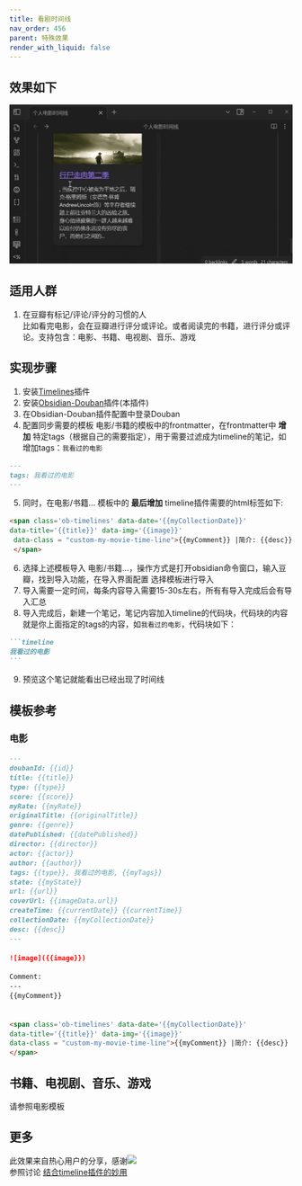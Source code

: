 ```yaml
---
title: 看剧时间线
nav_order: 456
parent: 特殊效果
render_with_liquid: false
---
```


## 效果如下
![](./img/obsidian-douban-time-preview-example.gif)

## 适用人群
1. 在豆瓣有标记/评论/评分的习惯的人   
比如看完电影，会在豆瓣进行评分或评论。或者阅读完的书籍，进行评分或评论。支持包含：电影、书籍、电视剧、音乐、游戏

## 实现步骤
1. 安装[Timelines](https://github.com/Darakah/obsidian-timelines)插件
2. 安装[Obsidian-Douban](https://github.com/Wanxp/obsidian-douban)插件(本插件)
3. 在Obsidian-Douban插件配置中登录Douban
4. 配置同步需要的模板 电影/书籍的模板中的frontmatter，在frontmatter中 **增加** 特定tags（根据自己的需要指定），用于需要过滤成为timeline的笔记，如增加tags：`我看过的电影`


````markdown
---
tags: 我看过的电影
---
````
5. 同时，在电影/书籍... 模板中的 **最后增加** timeline插件需要的html标签如下:

```html
<span class='ob-timelines' data-date='{{myCollectionDate}}' 
data-title='{{title}}' data-img='{{image}}'
 data-class = "custom-my-movie-time-line">{{myComment}} |简介: {{desc}}
 </span> 
```
6. 选择上述模板导入 电影/书籍...，操作方式是打开obsidian命令窗口，输入豆瓣，找到导入功能，在导入界面配置 选择模板进行导入
7. 导入需要一定时间，每条内容导入需要15-30s左右，所有有导入完成后会有导入汇总
8. 导入完成后，新建一个笔记，笔记内容加入timeline的代码块，代码块的内容就是你上面指定的tags的内容，如`我看过的电影`，代码块如下：

````markdown
```timeline
我看过的电影
```
````


9. 预览这个笔记就能看出已经出现了时间线

## 模板参考
### 电影


````markdown
---
doubanId: {{id}}
title: {{title}}
type: {{type}}
score: {{score}}
myRate: {{myRate}}
originalTitle: {{originalTitle}}
genre: {{genre}}
datePublished: {{datePublished}}
director: {{director}}
actor: {{actor}}
author: {{author}}
tags: {{type}}, 我看过的电影, {{myTags}}
state: {{myState}}
url: {{url}}
coverUrl: {{imageData.url}}
createTime: {{currentDate}} {{currentTime}}
collectionDate: {{myCollectionDate}}
desc: {{desc}}
---

![image]({{image}})

Comment: 
---
{{myComment}}


<span class='ob-timelines' data-date='{{myCollectionDate}}'
data-title='{{title}}' data-img='{{image}}'
data-class = "custom-my-movie-time-line">{{myComment}} |简介: {{desc}}
</span> 
````


## 书籍、电视剧、音乐、游戏
请参照电影模板

## 更多
此效果来自热心用户的分享，感谢[![](https://img.shields.io/badge/GitHub-eryajf-blue)](https://github.com/eryajf)  
参照讨论 [结合timeline插件的妙用](https://github.com/Wanxp/obsidian-douban/issues/19#issuecomment-1428307130)
